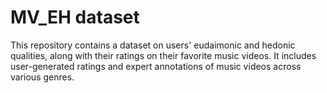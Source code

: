 # MV_EH dataset
This repository contains a dataset on users' eudaimonic and hedonic qualities, along with their ratings on their favorite music videos. It includes user-generated ratings and expert annotations of music videos across various genres.

